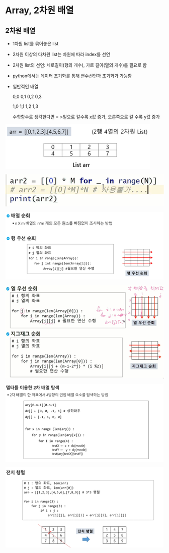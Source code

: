 # Array, 2차원 배열

## 2차원 배열

- 1차원 list를 묶어놓은 list

- 2차원 이상의 다차원 list는 차원에 따라 index를 선언

- 2차원 list의 선언: 세로길이(행의 개수), 가로 길이(열의 개수)를 필요로 함

- python에서는 데이터 초기화를 통해 변수선언과 초기화가 가능함

- 일반적인 배열 


  0,0 0,1 0,2 0,3

  1,0 1,1 1,2 1,3

  수학함수로 생각한다면 = >밑으로 갈수록 x값 증가, 오른쪽으로 갈 수록 y값 증가

![image-20210811090504331](photo/image-20210811090504331.png)

![image-20210811091336495](photo/image-20210811091336495.png)

![image-20210811092540698](photo/image-20210811092540698.png)

![image-20210811092528781](photo/image-20210811092528781.png)

![image-20210811093430852](photo/image-20210811093430852.png)

![image-20210811093443610](photo/image-20210811093443610.png)

